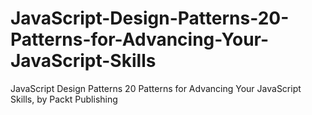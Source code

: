 # JavaScript-Design-Patterns-20-Patterns-for-Advancing-Your-JavaScript-Skills
JavaScript Design Patterns 20 Patterns for Advancing Your JavaScript Skills, by Packt Publishing

